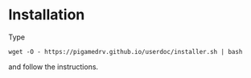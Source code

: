 # Installation
Type

    wget -O - https://pigamedrv.github.io/userdoc/installer.sh | bash
    
and follow the instructions.
